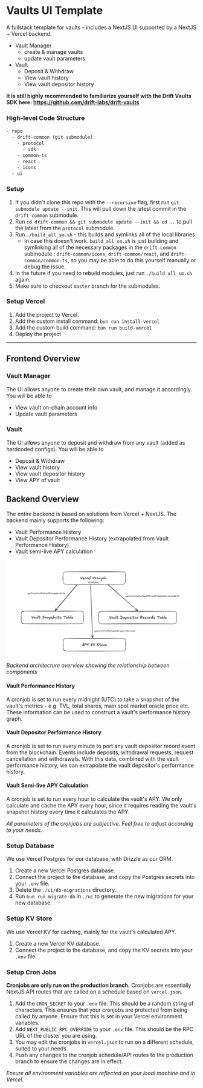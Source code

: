 # Vaults UI Template

A fullstack template for vaults - includes a NextJS UI supported by a NextJS + Vercel backend.

- Vault Manager
  - create & manage vaults
  - update vault parameters
- Vault
  - Deposit & Withdraw
  - View vault history
  - View vault depositor history

**It is still highly recommended to familiarize yourself with the Drift Vaults SDK here: https://github.com/drift-labs/drift-vaults**

### High-level Code Structure

```
- repo
  - drift-common (git submodule)
    - protocol
      - sdk
    - common-ts
    - react
    - icons
  - ui
```

### Setup

1. If you didn't clone this repo with the `--recursive` flag, first run `git submodule update --init`. This will pull down the latest commit in the `drift-common` submodule.
2. Run `cd drift-common && git submodule update --init && cd ..` to pull the latest from the `protocol` submodule.
3. Run `./build_all_sm.sh` - this builds and symlinks all of the local libraries
   - In case this doesn't work. `build_all_sm.sh` is just building and symlinking all of the necessary packages in the `drift-common` submodule : `drift-common/icons`, `drift-common/react`, and `drift-common/common-ts`, so you may be able to do this yourself manually or debug the issue.
4. In the future if you need to rebuild modules, just run `./build_all_sm.sh` again.
5. Make sure to checkout `master` branch for the submodules.

### Setup Vercel

1. Add the project to Vercel.
2. Add the custom install command: `bun run install-vercel`
3. Add the custom build command: `bun run build-vercel`
4. Deploy the project

---

## Frontend Overview

### Vault Manager

The UI allows anyone to create their own vault, and manage it accordingly. You will be able to

- View vault on-chain account info
- Update vault parameters

### Vault

The UI allows anyone to deposit and withdraw from any vault (added as hardcoded configs). You will be able to

- Deposit & Withdraw
- View vault history
- View vault depositor history
- View APY of vault

## Backend Overview

The entire backend is based on solutions from Vercel + NextJS. The backend mainly supports the following:

- Vault Performance History
- Vault Depositor Performance History (extrapolated from Vault Performance History)
- Vault semi-live APY calculation

![Backend Overview](./docs/backend-architecture.png)
_Backend architecture overview showing the relationship between components_

#### Vault Performance History

A cronjob is set to run every midnight (UTC) to take a snapshot of the vault's metrics - e.g. TVL, total shares, main spot market oracle price etc. These information can be used to construct a vault's performance history graph.

#### Vault Depositor Performance History

A cronjob is set to run every minute to port any vault depositor record event from the blockchain. Events include deposits, withdrawal requests, request cancellation and withdrawals. With this data, combined with the vault performance history, we can extrapolate the vault depositor's performance history.

#### Vault Semi-live APY Calculation

A cronjob is set to run every hour to calculate the vault's APY. We only calculate and cache the APY every hour, since it requires reading the vault's snapshot history every time it calculates the APY.

_All parameters of the cronjobs are subjective. Feel free to adjust according to your needs._

### Setup Database

We use Vercel Postgres for our database, with Drizzle as our ORM.

1. Create a new Vercel Postgres database.
2. Connect the project to the database, and copy the Postgres secrets into your `.env` file.
3. Delete the `./ui/db-migrations` directory.
4. Run `bun run migrate-db` in `./ui` to generate the new migrations for your new database.

### Setup KV Store

We use Vercel KV for caching, mainly for the vault's calculated APY.

1. Create a new Vercel KV database.
2. Connect the project to the database, and copy the KV secrets into your `.env` file.

### Setup Cron Jobs

**Cronjobs are only run on the production branch.** Cronjobs are essentially NextJS API routes that are called on a schedule based on `vercel.json`.

1. Add the `CRON_SECRET` to your `.env` file. This should be a random string of characters. This ensures that your cronjobs are protected from being called by anyone. Ensure that this is set in your Vercel environment variables.
2. Add `NEXT_PUBLIC_RPC_OVERRIDE` to your `.env` file. This should be the RPC URL of the cluster you are using.
3. You may edit the cronjobs in `vercel.json` to run on a different schedule, suited to your needs.
4. Push any changes to the cronjob schedule/API routes to the production branch to ensure the changes are in effect.

_Ensure all environment variables are reflected on your local machine and in Vercel._
